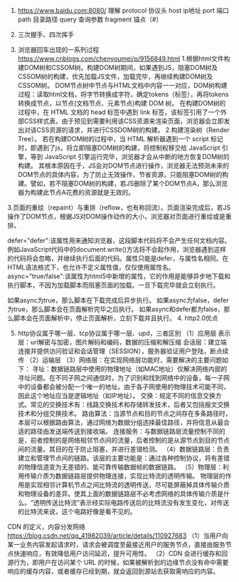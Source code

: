 1. https://www.baidu.com:8080/
理解 protocol 协议头
host ip地址
port 端口
path 目录路径
query 查询参数
fragment 锚点（#）

2. 三次握手、四次挥手

3. 浏览器回车出现的一系列过程
https://www.cnblogs.com/chenyoumei/p/9156849.html
1.根据html文件构建DOM树和CSSOM树。构建DOM树期间，如果遇到JS，阻塞DOM树及CSSOM树的构建，优先加载JS文件，加载完毕，再继续构建DOM树及CSSOM树。
  DOM节点树中节点与HTML文档中内容一一对应，DOM树构建过程：读取html文档，将字节转换成字符，确定tokens（标签），再将tokens转换成节点，以节点(文档节点、元素节点)构建 DOM 树。
  在构建DOM树的过程中，在 HTML 文档的 head 标签中遇到 link 标签，该标签引用了一个外部CSS样式表。由于预见到需要利用该CSS资源来渲染页面，浏览器会立即发出对该CSS资源的请求，并进行CSSDOM树的构建。
2.构建渲染树（Render Tree）。
  若在构建DOM树的过程中，当 HTML 解析器遇到一个 script 标记时，即遇到了js，将立即阻塞DOM树的构建，将控制权移交给 JavaScript 引擎，等到 JavaScript 引擎运行完毕，浏览器才会从中断的地方恢复DOM树的构建。
  其根本原因在于，JS会对DOM节点进行操作，浏览器无法预测未来的DOM节点的具体内容，为了防止无效操作，节省资源，只能阻塞DOM树的构建。譬如，若不阻塞DOM树的构建，若JS删除了某个DOM节点A，那么浏览器为构建此节点A花费的资源就是无效的。

3.页面的重绘（repaint）与重排（reflow，也有称回流）。页面渲染完成后，若JS操作了DOM节点，根据JS对DOM操作动作的大小，浏览器对页面进行重绘或是重排。
<script type="text/javascript" defer="defer" async="true/false" src="js文档地址"></script>

defer="defer":该属性用来通知浏览器，这段脚本代码将不会产生任何文档内容。例如JavaScript代码中的document.write()方法将不会起作用，浏览器遇到这样的代码将会忽略，并继续执行后面的代码。属性只能是defer，与属性名相同。在HTML语法格式下，也允许不定义属性值，仅仅使用属性名。
async="true/false":该属性为html5中新增的属性，它的作用是能够异步地下载和执行脚本，不因为加载脚本而阻塞页面的加载。一旦下载完毕就会立刻执行。

如果async为true，那么脚本在下载完成后异步执行。
如果async为false，defer为true，那么脚本会在页面解析完毕之后执行。
如果async和defer都为false，那么脚本会在页面解析中，停止页面解析，立刻下载并且执行。
4. http2.0优点

5. http协议属于哪一层、tcp协议属于哪一层、upd，三者区别
  （1）应用层
  表示层：url解密与加密，图片解码和编码，数据的压缩和解压缩
  会话层：建立端连接并提供访问验证和会话管理（SESSION），服务器验证用户登陆，断点续传
  （2）运输层
  （3）网络层：在实现网络层功能时，需要解决的主要问题如下：
 寻址：数据链路层中使用的物理地址（如MAC地址）仅解决网络内部的寻址问题。在不同子网之间通信时，为了识别和找到网络中的设备，每一子网中的设备都会被分配一个唯一的地址。由于各子网使用的物理技术可能不同，因此这个地址应当是逻辑地址（如IP地址）。
 交换：规定不同的信息交换方式。常见的交换技术有：线路交换技术和存储转发技术，后者又包括报文交换技术和分组交换技术。
 路由算法：当源节点和目的节点之间存在多条路径时，本层可以根据路由算法，通过网络为数据分组选择最佳路径，并将信息从最合适的路径由发送端传送到接收端。
 连接服务：与数据链路层流量控制不同的是，前者控制的是网络相邻节点间的流量，后者控制的是从源节点到目的节点间的流量。其目的在于防止阻塞，并进行差错检测。
  （4）数据链路层：负责建立和管理节点间的链路。该层的主要功能是：通过各种控制协议，将有差错的物理信道变为无差错的、能可靠传输数据帧的数据链路。
  （5）物理层：利用传输介质为数据链路层提供物理连接，实现比特流的透明传输。
物理层的作用是实现相邻计算机节点之间比特流的透明传送，尽可能屏蔽掉具体传输介质和物理设备的差异。使其上面的数据链路层不必考虑网络的具体传输介质是什么。“透明传送比特流”表示经实际电路传送后的比特流没有发生变化，对传送的比特流来说，这个电路好像是看不见的。

CDN 的定义，内容分发网络
https://blog.csdn.net/qq_41982039/article/details/110927683
（1）当用户向某一业务内容发起请求时，请求会被调度至最接近用户的服务节点，直接由服务节点快速响应，有效降低用户访问延迟，提升可用性。
（2）CDN 会进行缓存和回源行为，即用户在访问某个 URL 的时候，如果被解析到的边缘节点没有命中需要响应的缓存内容，或者缓存已经到期，就会返回到源站去获取需响应的内容。